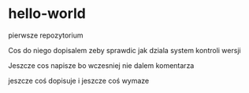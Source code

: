 # hello-world
pierwsze repozytorium

Cos do niego dopisalem zeby sprawdic jak dziala system kontroli wersji

Jeszcze cos napisze bo wczesniej nie dalem komentarza

jeszcze coś dopisuje i jeszcze coś wymaze
